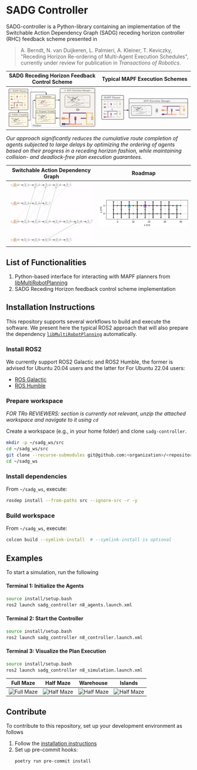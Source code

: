 # SADG Controller

SADG-controller is a Python-library
  containing an implementation of the
  Switchable Action Dependency Graph (SADG)
  receding horizon controller (RHC) feedback scheme
  presented in

> A. Berndt, N. van Duijkeren, L. Palmieri, A. Kleiner, T. Keviczky, "Receding Horizon Re-ordering of Multi-Agent Execution Schedules", currently under review for publication in _Transactions of Robotics_.

SADG Receding Horizon Feedback Control Scheme | Typical MAPF Execution Schemes |
:-------------------------:|:-------------------------:|
![](.github/diagrams/feedback_diagram.svg)| ![](.github/diagrams/typical_mapf_scheme.svg) |

_Our approach significantly reduces the cumulative route completion of agents subjected to large delays by optimizing the ordering of agents based on their progress in a receding horizon fashion, while maintaining collision- and deadlock-free plan execution guarantees._

 Switchable Action Dependency Graph | Roadmap |
:-------------------------:|:-------------------------:|
![](.github/animations/sadg.gif) | ![](.github/animations/roadmap.gif) |

## List of Functionalities

1. Python-based interface for interacting with MAPF planners from [libMultiRobotPlanning](https://github.com/whoenig/libMultiRobotPlanning)
2. SADG Receding Horizon feedback control scheme implementation

## Installation Instructions

This repository supports several workflows to build and execute the software.
We present here the typical ROS2 approach that will also prepare the dependency [`libMultiRobotPlanning`](https://github.com/whoenig/libMultiRobotPlanning) automatically.

### Install ROS2

We currently support ROS2 Galactic and ROS2 Humble, the former is advised for Ubuntu 20.04 users and the latter for For Ubuntu 22.04 users:
- [ROS Galactic](https://docs.ros.org/en/galactic/Installation.html)
- [ROS Humble](https://docs.ros.org/en/humble/Installation.html)

### Prepare workspace
*FOR TRo REVIEWERS: section is currently not relevant, unzip the attached workspace and navigate to it using `cd`*

Create a workspace (e.g., in your home folder) and clone `sadg-controller`.
```bash
mkdir -p ~/sadg_ws/src
cd ~/sadg_ws/src
git clone --recurse-submodules git@github.com:<organization>/<repository>.git
cd ~/sadg_ws
```

### Install dependencies
From `~/sadg_ws`, execute:
```bash
rosdep install --from-paths src --ignore-src -r -y
```

### Build workspace
From `~/sadg_ws`, execute:
```bash
colcon build --symlink-install  # --symlink-install is optional
```

## Examples

To start a simulation, run the following

#### Terminal 1: Initialize the Agents
```bash
source install/setup.bash
ros2 launch sadg_controller n8_agents.launch.xml
```

#### Terminal 2: Start the Controller
```bash
source install/setup.bash
ros2 launch sadg_controller n8_controller.launch.xml
```

#### Terminal 3: Visualize the Plan Execution
```bash
source install/setup.bash
ros2 launch sadg_controller n8_simulation.launch.xml
```

<!-- #### Terminal 4: Visualize the SADG
```bash
source devel/setup.zsh
roslaunch launch/8/sadg.launch
``` -->

Full Maze             |  Half Maze |  Warehouse |  Islands
:-------------------------:|:-------------------------:|:-------------------------:|:-------------------------:
![Full Maze](.github/animations/full_maze.gif)  |  ![Half Maze](.github/animations/half_maze.gif) | ![Half Maze](.github/animations/warehouse.gif) | ![Half Maze](.github/animations/islands.gif)

## Contribute

To contribute to this repository, set up your development environment as follows

1. Follow the [installation instructions](#installation-instruction)
2. Set up pre-commit hooks:
    ```bash
    poetry run pre-commit install
    ```
